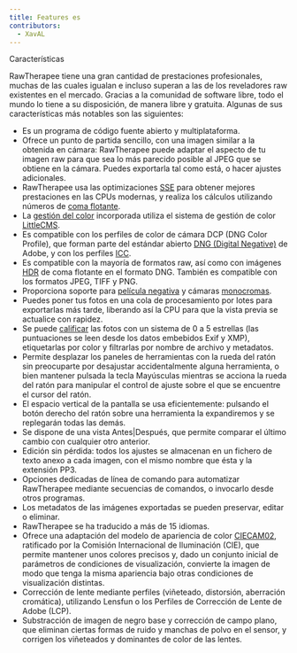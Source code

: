 ```yaml
---
title: Features es
contributors:
  - XavAL
---
```


<div class="pagetitle">

Características

</div>

RawTherapee tiene una gran cantidad de prestaciones profesionales,
muchas de las cuales igualan e incluso superan a las de los reveladores
raw existentes en el mercado. Gracias a la comunidad de software libre,
todo el mundo lo tiene a su disposición, de manera libre y gratuita.
Algunas de sus características más notables son las siguientes:

- Es un programa de código fuente abierto y multiplataforma.
- Ofrece un punto de partida sencillo, con una imagen similar a la
  obtenida en cámara: RawTherapee puede adaptar el aspecto de tu imagen
  raw para que sea lo más parecido posible al JPEG que se obtiene en la
  cámara. Puedes exportarla tal como está, o hacer ajustes adicionales.
- RawTherapee usa las optimizaciones
  [SSE](https://es.wikipedia.org/wiki/SSE) para obtener mejores
  prestaciones en las CPUs modernas, y realiza los cálculos utilizando
  números de [coma
  flotante](https://es.wikipedia.org/wiki/Coma_flotante).
- La [gestión del
  color](https://es.wikipedia.org/wiki/Gestión_del_color) incorporada
  utiliza el sistema de gestión de color
  [LittleCMS](https://en.wikipedia.org/wiki/LittleCMS).
- Es compatible con los perfiles de color de cámara DCP (DNG Color
  Profile), que forman parte del estándar abierto [DNG (Digital
  Negative)](https://es.wikipedia.org/wiki/DNG) de Adobe, y con los
  perfiles [ICC](https://es.wikipedia.org/wiki/Perfil_ICC).
- Es compatible con la mayoría de formatos raw, así como con imágenes
  [HDR](https://es.wikipedia.org/wiki/Imágenes_de_alto_rango_dinámico)
  de coma flotante en el formato DNG. También es compatible con los
  formatos JPEG, TIFF y PNG.
- Proporciona soporte para [película
  negativa](Film_Negative/es.md) y cámaras
  [monocromas](Demosaicing/es#Cámaras_monocromas.md).
- Puedes poner tus fotos en una cola de procesamiento por lotes para
  exportarlas más tarde, liberando así la CPU para que la vista previa
  se actualice con rapidez.
- Se puede [calificar](File_Browser/es#Calificación.md) las
  fotos con un sistema de 0 a 5 estrellas (las puntuaciones se leen
  desde los datos embebidos Exif y XMP), etiquetarlas por color y
  filtrarlas por nombre de archivo y metadatos.
- Permite desplazar los paneles de herramientas con la rueda del ratón
  sin preocuparte por desajustar accidentalmente alguna herramienta, o
  bien mantener pulsada la tecla Mayúsculas mientras se acciona la rueda
  del ratón para manipular el control de ajuste sobre el que se
  encuentre el cursor del ratón.
- El espacio vertical de la pantalla se usa eficientemente: pulsando el
  botón derecho del ratón sobre una herramienta la expandiremos y se
  replegarán todas las demás.
- Se dispone de una vista Antes\|Después, que permite comparar el último
  cambio con cualquier otro anterior.
- Edición sin pérdida: todos los ajustes se almacenan en un fichero de
  texto anexo a cada imagen, con el mismo nombre que ésta y la extensión
  PP3.
- Opciones dedicadas de línea de comando para automatizar RawTherapee
  mediante secuencias de comandos, o invocarlo desde otros programas.
- Los metadatos de las imágenes exportadas se pueden preservar, editar o
  eliminar.
- RawTherapee se ha traducido a más de 15 idiomas.
- Ofrece una adaptación del modelo de apariencia de color
  [CIECAM02](CIECAM02/es.md), ratificado por la Comisión
  Internacional de Iluminación (CIE), que permite mantener unos colores
  precisos y, dado un conjunto inicial de parámetros de condiciones de
  visualización, convierte la imagen de modo que tenga la misma
  apariencia bajo otras condiciones de visualización distintas.
- Corrección de lente mediante perfiles (viñeteado, distorsión,
  aberración cromática), utilizando Lensfun o los Perfiles de Corrección
  de Lente de Adobe (LCP).
- Substracción de imagen de negro base y corrección de campo plano, que
  eliminan ciertas formas de ruido y manchas de polvo en el sensor, y
  corrigen los viñeteados y dominantes de color de las lentes.

